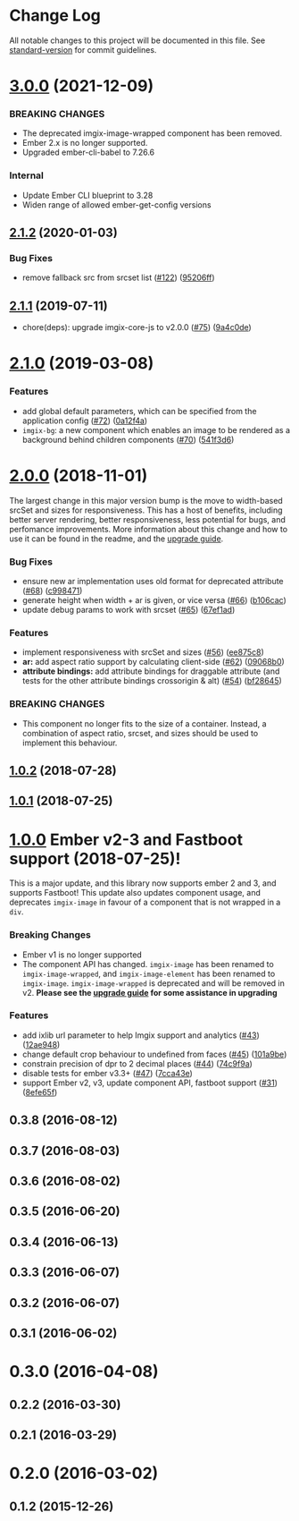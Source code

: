 # Change Log

All notable changes to this project will be documented in this file. See [standard-version](https://github.com/conventional-changelog/standard-version) for commit guidelines.

<a name="3.0.0"></a>
# [3.0.0](https://github.com/imgix/ember-cli-imgix/compare/v2.1.2...v3.0.0) (2021-12-09)

### BREAKING CHANGES

* The deprecated imgix-image-wrapped component has been removed.
* Ember 2.x is no longer supported.
* Upgraded ember-cli-babel to 7.26.6

### Internal
* Update Ember CLI blueprint to 3.28
* Widen range of allowed ember-get-config versions
<a name="2.1.2"></a>
## [2.1.2](https://github.com/imgix/ember-cli-imgix/compare/v2.1.1...v2.1.2) (2020-01-03)


### Bug Fixes

* remove fallback src from srcset list ([#122](https://github.com/imgix/ember-cli-imgix/issues/122)) ([95206ff](https://github.com/imgix/ember-cli-imgix/commit/95206ff))



<a name="2.1.1"></a>
## [2.1.1](https://github.com/imgix/ember-cli-imgix/compare/v2.1.0...v2.1.1) (2019-07-11)

* chore(deps): upgrade imgix-core-js to v2.0.0 ([#75](https://github.com/imgix/ember-cli-imgix/pull/75)) ([9a4c0de](https://github.com/imgix/ember-cli-imgix/commit/9a4c0dec07c03416b4c7bf9ff9b70e130493c6f2))

<a name="2.1.0"></a>
# [2.1.0](https://github.com/imgix/ember-cli-imgix/compare/v2.0.0...v2.1.0) (2019-03-08)

### Features

* add global default parameters, which can be specified from the application config ([#72](https://github.com/imgix/ember-cli-imgix/pull/72)) ([0a12f4a](https://github.com/imgix/ember-cli-imgix/commit/0a12f4ab65ae6ddfeb1b3866a46a43d8f8d87d99))
* `imgix-bg`: a new component which enables an image to be rendered as a background behind children components ([#70](https://github.com/imgix/ember-cli-imgix/pull/70/)) ([541f3d6](https://github.com/imgix/ember-cli-imgix/commit/541f3d63c0db9e0a3bfcfc44163c1d9f20b2ce66))



<a name="2.0.0"></a>
# [2.0.0](https://github.com/imgix/ember-cli-imgix/compare/v1.0.2...v2.0.0) (2018-11-01)

The largest change in this major version bump is the move to width-based srcSet and sizes for responsiveness. This has a host of benefits, including better server rendering, better responsiveness, less potential for bugs, and perfomance improvements. More information about this change and how to use it can be found in the readme, and the [upgrade guide](https://github.com/imgix/ember-cli-imgix#version-1x-to-version-2x).


### Bug Fixes

* ensure new ar implementation uses old format for deprecated attribute ([#68](https://github.com/imgix/ember-cli-imgix/issues/68)) ([c998471](https://github.com/imgix/ember-cli-imgix/commit/c998471))
* generate height when width + ar is given, or vice versa ([#66](https://github.com/imgix/ember-cli-imgix/issues/66)) ([b106cac](https://github.com/imgix/ember-cli-imgix/commit/b106cac))
* update debug params to work with srcset ([#65](https://github.com/imgix/ember-cli-imgix/issues/65)) ([67ef1ad](https://github.com/imgix/ember-cli-imgix/commit/67ef1ad))


### Features

* implement responsiveness with srcSet and sizes ([#56](https://github.com/imgix/ember-cli-imgix/issues/56)) ([ee875c8](https://github.com/imgix/ember-cli-imgix/commit/ee875c8))
* **ar:** add aspect ratio support by calculating client-side ([#62](https://github.com/imgix/ember-cli-imgix/issues/62)) ([09068b0](https://github.com/imgix/ember-cli-imgix/commit/09068b0))
* **attribute bindings:** add attribute bindings for draggable attribute (and tests for the other attribute bindings crossorigin & alt) ([#54](https://github.com/imgix/ember-cli-imgix/issues/54)) ([bf28645](https://github.com/imgix/ember-cli-imgix/commit/bf28645))


### BREAKING CHANGES

* This component no longer fits to the size of a container. Instead, a combination of aspect ratio, srcset, and sizes should be used to implement this behaviour. 



<a name="1.0.2"></a>
## [1.0.2](https://github.com/imgix/ember-cli-imgix/compare/v1.0.1...v1.0.2) (2018-07-28)



<a name="1.0.1"></a>
## [1.0.1](https://github.com/imgix/ember-cli-imgix/compare/v1.0.0...v1.0.1) (2018-07-25)



<a name="1.0.0"></a>
# [1.0.0](https://github.com/imgix/ember-cli-imgix/compare/v0.1.0...v1.0.0) Ember v2-3 and Fastboot support (2018-07-25)!

This is a major update, and this library now supports ember 2 and 3, and supports Fastboot! This update also updates component usage, and deprecates `imgix-image` in favour of a component that is not wrapped in a `div`.

### Breaking Changes

- Ember v1 is no longer supported
- The component API has changed. `imgix-image` has been renamed to `imgix-image-wrapped`, and `imgix-image-element` has been renamed to `imgix-image`. `imgix-image-wrapped` is deprecated and will be removed in v2. **Please see the [upgrade guide](https://github.com/imgix/ember-cli-imgix/tree/3b099198e9afefd26bceacb98e054f12422ac533#version-0x-to-version-1) for some assistance in upgrading**

### Features

- add ixlib url parameter to help Imgix support and analytics ([#43](https://github.com/imgix/ember-cli-imgix/issues/43)) ([12ae948](https://github.com/imgix/ember-cli-imgix/commit/12ae948))
- change default crop behaviour to undefined from faces ([#45](https://github.com/imgix/ember-cli-imgix/issues/45)) ([101a9be](https://github.com/imgix/ember-cli-imgix/commit/101a9be))
- constrain precision of dpr to 2 decimal places ([#44](https://github.com/imgix/ember-cli-imgix/issues/44)) ([74c9f9a](https://github.com/imgix/ember-cli-imgix/commit/74c9f9a))
- disable tests for ember v3.3+ ([#47](https://github.com/imgix/ember-cli-imgix/issues/47)) ([7cca43e](https://github.com/imgix/ember-cli-imgix/commit/7cca43e))
- support Ember v2, v3, update component API, fastboot support ([#31](https://github.com/imgix/ember-cli-imgix/issues/31)) ([8efe65f](https://github.com/imgix/ember-cli-imgix/commit/8efe65f))

<a name="0.3.8"></a>
## 0.3.8 (2016-08-12)



<a name="0.3.7"></a>
## 0.3.7 (2016-08-03)



<a name="0.3.6"></a>
## 0.3.6 (2016-08-02)



<a name="0.3.5"></a>
## 0.3.5 (2016-06-20)



<a name="0.3.4"></a>
## 0.3.4 (2016-06-13)



<a name="0.3.3"></a>
## 0.3.3 (2016-06-07)



<a name="0.3.2"></a>
## 0.3.2 (2016-06-07)



<a name="0.3.1"></a>
## 0.3.1 (2016-06-02)



<a name="0.3.0"></a>
# 0.3.0 (2016-04-08)



<a name="0.2.2"></a>
## 0.2.2 (2016-03-30)



<a name="0.2.1"></a>
## 0.2.1 (2016-03-29)



<a name="0.2.0"></a>
# 0.2.0 (2016-03-02)



<a name="0.1.2"></a>
## 0.1.2 (2015-12-26)
